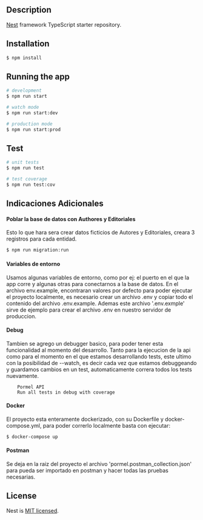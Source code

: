 ## Description
[Nest](https://github.com/nestjs/nest) framework TypeScript starter repository.

## Installation
```bash
$ npm install
```

## Running the app
```bash
# development
$ npm run start

# watch mode
$ npm run start:dev

# production mode
$ npm run start:prod
```

## Test
```bash
# unit tests
$ npm run test

# test coverage
$ npm run test:cov
```

## Indicaciones Adicionales
#### Poblar la base de datos con Authores y Editoriales
Esto lo que hara sera crear datos ficticios de Autores y Editoriales, creara 3 registros para cada entidad.
```bash
$ npm run migration:run
```

#### Variables de entorno
Usamos algunas variables de entorno, como por ej: el puerto en el que la app corre y algunas otras para conectarnos a la base de datos. En el archivo env.example, encontraran valores por defecto para poder ejecutar el proyecto localmente, es necesario crear un archivo .env y copiar todo el contenido del archivo .env.example. Ademas este archivo '.env.exmple' sirve de ejemplo para crear el archivo .env en nuestro servidor de produccion.

#### Debug
Tambien se agrego un debugger basico, para poder tener esta funcionalidad al momento del desarrollo. Tanto para la ejecucion de la api como para el momento en el que estamos desarrollando tests, este ultimo con la posibilidad de --watch, es decir cada vez que estamos debuggeando y guardamos cambios en un test, automaticamente correra todos los tests nuevamente.
```
    Pormel API
    Run all tests in debug with coverage
```

#### Docker
El proyecto esta enteramente dockerizado, con su Dockerfile y docker-compose.yml, para poder correrlo localmente basta con ejecutar:
```bash
$ docker-compose up
```

#### Postman
Se deja en la raiz del proyecto el archivo 'pormel.postman_collection.json' para pueda ser importado en postman y hacer todas las pruebas necesarias.

## License
Nest is [MIT licensed](LICENSE).

